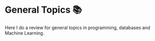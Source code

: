 # General Topics 📚

Here I do a review for general topics in programming, databases and Machine Learning. 
